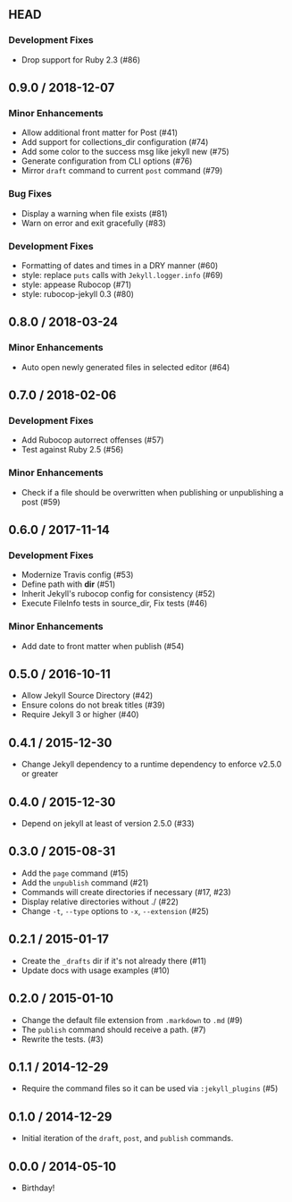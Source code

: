 ## HEAD

### Development Fixes

  * Drop support for Ruby 2.3 (#86)

## 0.9.0 / 2018-12-07

### Minor Enhancements

  * Allow additional front matter for Post (#41)
  * Add support for collections_dir configuration (#74)
  * Add some color to the success msg like jekyll new (#75)
  * Generate configuration from CLI options (#76)
  * Mirror `draft` command to current `post` command (#79)

### Bug Fixes

  * Display a warning when file exists (#81)
  * Warn on error and exit gracefully (#83)

### Development Fixes

  * Formatting of dates and times in a DRY manner (#60)
  * style: replace `puts` calls with `Jekyll.logger.info` (#69)
  * style: appease Rubocop (#71)
  * style: rubocop-jekyll 0.3 (#80)

## 0.8.0 / 2018-03-24

### Minor Enhancements

  * Auto open newly generated files in selected editor (#64)

## 0.7.0 / 2018-02-06

### Development Fixes

  * Add Rubocop autorrect offenses (#57)
  * Test against Ruby 2.5 (#56)

### Minor Enhancements

  * Check if a file should be overwritten when publishing or unpublishing a post (#59)

## 0.6.0 / 2017-11-14

### Development Fixes

  * Modernize Travis config (#53)
  * Define path with __dir__ (#51)
  * Inherit Jekyll&#39;s rubocop config for consistency (#52)
  * Execute FileInfo tests in source_dir, Fix tests (#46)

### Minor Enhancements

  * Add date to front matter when publish (#54)

## 0.5.0 / 2016-10-11

  * Allow Jekyll Source Directory (#42)
  * Ensure colons do not break titles (#39)
  * Require Jekyll 3 or higher (#40)

## 0.4.1 / 2015-12-30

  * Change Jekyll dependency to a runtime dependency to enforce v2.5.0 or greater

## 0.4.0 / 2015-12-30

  * Depend on jekyll at least of version 2.5.0 (#33)

## 0.3.0 / 2015-08-31

  * Add the `page` command (#15)
  * Add the `unpublish` command (#21)
  * Commands will create directories if necessary (#17, #23)
  * Display relative directories without ./ (#22)
  * Change `-t`, `--type` options to `-x`, `--extension` (#25)

## 0.2.1 / 2015-01-17

  * Create the `_drafts` dir if it's not already there (#11)
  * Update docs with usage examples (#10)

## 0.2.0 / 2015-01-10

  * Change the default file extension from `.markdown` to `.md` (#9)
  * The `publish` command should receive a path. (#7)
  * Rewrite the tests. (#3)

## 0.1.1 / 2014-12-29

  * Require the command files so it can be used via `:jekyll_plugins` (#5)

## 0.1.0 / 2014-12-29

  * Initial iteration of the `draft`, `post`, and `publish` commands.

## 0.0.0 / 2014-05-10

  * Birthday!
